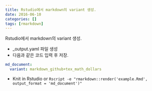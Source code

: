 ```yaml
---
title: Rstudio에서 markdown의 variant 생성. 
date: 2016-06-10
categories: []
tags: [rmarkdown]
---
```


Rstudio에서 markdown의 variant 생성. 

* \_output.yaml 파일 생성
* 다음과 같은 코드 입력 후 저장.

```yaml
md_document:
  variant: markdown_github+tex_math_dollars
```

* Knit in Rstudio or `Rscript -e "rmarkdown::render('example.Rmd', output_format = 'md_document')"`

